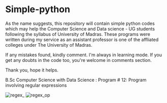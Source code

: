 # Simple-python
As the name suggests, this repository will contain simple python codes which may help the Computer Science and Data science - UG students
following the syllabus of University of Madras.
These programs were written during my service as an assistant professor is one of the affliated colleges under 
The University of Madras.

If any mistakes found, kindly comment. I'm always in learning mode.
If you get any doubts in the code too, you're welcome in comments section.

Thank you,
hope it helps.

B.Sc Computer Science with Data Science : Program # 12: Program involving regular expressions

![regex_](https://user-images.githubusercontent.com/90140795/189161887-d1c95b83-6a15-41de-a44e-f2919e74f574.png)
![regex_op](https://user-images.githubusercontent.com/90140795/189161950-138dd8c6-2266-4b87-a5dc-e9cf299abd39.png)

